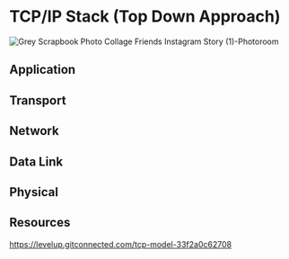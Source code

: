 # TCP/IP Stack (Top Down Approach)

![Grey Scrapbook Photo Collage Friends Instagram Story (1)-Photoroom](https://github.com/user-attachments/assets/2a0434f8-4acf-4eee-a0be-2b73a2f7ee37)

## Application

## Transport

## Network

## Data Link

## Physical

## Resources

https://levelup.gitconnected.com/tcp-model-33f2a0c62708



